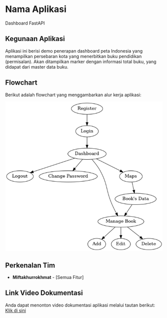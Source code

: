 # Nama Aplikasi
Dashboard FastAPI

## Kegunaan Aplikasi
Aplikasi ini berisi demo penerapan dashboard peta Indonesia yang menampilkan persebaran kota yang menerbitkan buku pendidikan (permisalan). Akan ditampilkan marker  dengan informasi total buku, yang didapat dari master data buku.

## Flowchart
Berikut adalah flowchart yang menggambarkan alur kerja aplikasi:

![Flowchart](https://github.com/akarmakna/dashboard_fastapi/blob/main/screenshoots/user_flowchart_final.png)

## Perkenalan Tim
- **Miftakhurrokhmat** - [Semua Fitur]

## Link Video Dokumentasi
Anda dapat menonton video dokumentasi aplikasi melalui tautan berikut:
[Klik di sini](link_ke_video_dokumentasi)
